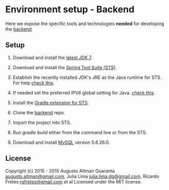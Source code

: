Environment setup - Backend
=========

Here we expose the specific tools and technologies **needed** for developing the [backend](https://github.com/AdrianDeLasSierras/Application).

Setup
-------------

1. Download and install the [latest JDK 7](http://www.oracle.com/technetwork/es/java/javase/downloads/jdk7-downloads-1880260.html).

2. Download and install the [Spring Tool Suite (STS)](https://spring.io/tools/sts).

3. Establish the recently installed JDK's JRE as the Java runtime for STS. For help [check this](http://stackoverflow.com/questions/25584564/change-enviornment-to-jdk-in-eclipse-luna).

4. If needed set the preferred IPV4 global setting for Java. [check this](http://stackoverflow.com/questions/11850655/how-can-i-disable-ipv6-stack-use-for-ipv4-ips-on-jre/11850724#11850724).

5. Install the [Gradle extension for STS](http://docs.spring.io/sts/docs/2.9.0.old/reference/html/gradle/installation.html).

6. Clone the [backend](https://github.com/AdrianDeLasSierras/Backend) repo.

7. Import the project into STS.

8. Run *gradle build* either from the command line or from the STS.

9. Download and install [MySQL](http://www.mysql.com/downloads/) version 5.6.26.0.

License
-------------

Copyright (c) 2015 - 2015 Augusto Altman Quaranta <augusto.altman@gmail.com>, Julia Lima <julia.lima.dg@gmail.com>, Ricardo Fretes <rgfretes@gmail.com> et al Licensed under the MIT license.
